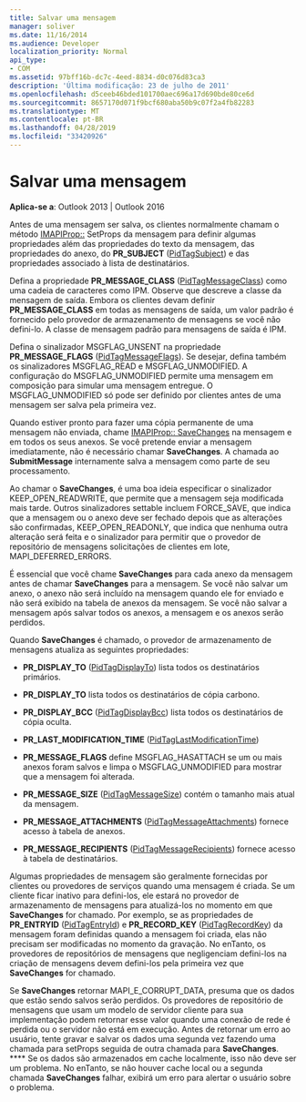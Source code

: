 ```yaml
---
title: Salvar uma mensagem
manager: soliver
ms.date: 11/16/2014
ms.audience: Developer
localization_priority: Normal
api_type:
- COM
ms.assetid: 97bff16b-dc7c-4eed-8834-d0c076d83ca3
description: 'Última modificação: 23 de julho de 2011'
ms.openlocfilehash: d5ceeb46bded101700aec696a17d690bde80ce6d
ms.sourcegitcommit: 8657170d071f9bcf680aba50b9c07f2a4fb82283
ms.translationtype: MT
ms.contentlocale: pt-BR
ms.lasthandoff: 04/28/2019
ms.locfileid: "33420926"
---
```

# <a name="saving-a-message"></a>Salvar uma mensagem

  
  
**Aplica-se a**: Outlook 2013 | Outlook 2016 
  
Antes de uma mensagem ser salva, os clientes normalmente chamam o método [IMAPIProp::](imapiprop-setprops.md) SetProps da mensagem para definir algumas propriedades além das propriedades do texto da mensagem, das propriedades do anexo, do **PR_SUBJECT** ([PidTagSubject](pidtagsubject-canonical-property.md)) e das propriedades associado à lista de destinatários.
  
Defina a propriedade **PR_MESSAGE_CLASS** ([PidTagMessageClass](pidtagmessageclass-canonical-property.md)) como uma cadeia de caracteres como IPM. Observe que descreve a classe da mensagem de saída. Embora os clientes devam definir **PR_MESSAGE_CLASS** em todas as mensagens de saída, um valor padrão é fornecido pelo provedor de armazenamento de mensagens se você não defini-lo. A classe de mensagem padrão para mensagens de saída é IPM. 
  
Defina o sinalizador MSGFLAG_UNSENT na propriedade **PR_MESSAGE_FLAGS** ([PidTagMessageFlags](pidtagmessageflags-canonical-property.md)). Se desejar, defina também os sinalizadores MSGFLAG_READ e MSGFLAG_UNMODIFIED. A configuração do MSGFLAG_UNMODIFIED permite uma mensagem em composição para simular uma mensagem entregue. O MSGFLAG_UNMODIFIED só pode ser definido por clientes antes de uma mensagem ser salva pela primeira vez. 
  
Quando estiver pronto para fazer uma cópia permanente de uma mensagem não enviada, chame [IMAPIProp:: SaveChanges](imapiprop-savechanges.md) na mensagem e em todos os seus anexos. Se você pretende enviar a mensagem imediatamente, não é necessário chamar **SaveChanges**. A chamada ao **SubmitMessage** internamente salva a mensagem como parte de seu processamento. 
  
Ao chamar o **SaveChanges**, é uma boa ideia especificar o sinalizador KEEP_OPEN_READWRITE, que permite que a mensagem seja modificada mais tarde. Outros sinalizadores settable incluem FORCE_SAVE, que indica que a mensagem ou o anexo deve ser fechado depois que as alterações são confirmadas, KEEP_OPEN_READONLY, que indica que nenhuma outra alteração será feita e o sinalizador para permitir que o provedor de repositório de mensagens solicitações de clientes em lote, MAPI_DEFERRED_ERRORS.
  
É essencial que você chame **SaveChanges** para cada anexo da mensagem antes de chamar **SaveChanges** para a mensagem. Se você não salvar um anexo, o anexo não será incluído na mensagem quando ele for enviado e não será exibido na tabela de anexos da mensagem. Se você não salvar a mensagem após salvar todos os anexos, a mensagem e os anexos serão perdidos. 
  
Quando **SaveChanges** é chamado, o provedor de armazenamento de mensagens atualiza as seguintes propriedades: 
  
- **PR_DISPLAY_TO** ([PidTagDisplayTo](pidtagdisplayto-canonical-property.md)) lista todos os destinatários primários.
    
- **PR_DISPLAY_TO** lista todos os destinatários de cópia carbono. 
    
- **PR_DISPLAY_BCC** ([PidTagDisplayBcc](pidtagdisplaybcc-canonical-property.md)) lista todos os destinatários de cópia oculta.
    
- **PR_LAST_MODIFICATION_TIME** ([PidTagLastModificationTime](pidtaglastmodificationtime-canonical-property.md))
    
- **PR_MESSAGE_FLAGS** define MSGFLAG_HASATTACH se um ou mais anexos foram salvos e limpa o MSGFLAG_UNMODIFIED para mostrar que a mensagem foi alterada. 
    
- **PR_MESSAGE_SIZE** ([PidTagMessageSize](pidtagmessagesize-canonical-property.md)) contém o tamanho mais atual da mensagem.
    
- **PR_MESSAGE_ATTACHMENTS** ([PidTagMessageAttachments](pidtagmessageattachments-canonical-property.md)) fornece acesso à tabela de anexos.
    
- **PR_MESSAGE_RECIPIENTS** ([PidTagMessageRecipients](pidtagmessagerecipients-canonical-property.md)) fornece acesso à tabela de destinatários.
    
Algumas propriedades de mensagem são geralmente fornecidas por clientes ou provedores de serviços quando uma mensagem é criada. Se um cliente ficar inativo para defini-los, ele estará no provedor de armazenamento de mensagens para atualizá-los no momento em que **SaveChanges** for chamado. Por exemplo, se as propriedades de **PR_ENTRYID** ([PidTagEntryId](pidtagentryid-canonical-property.md)) e **PR_RECORD_KEY** ([PidTagRecordKey](pidtagrecordkey-canonical-property.md)) da mensagem foram definidas quando a mensagem foi criada, elas não precisam ser modificadas no momento da gravação. No enTanto, os provedores de repositórios de mensagens que negligenciam defini-los na criação de mensagens devem defini-los pela primeira vez que **SaveChanges** for chamado. 
  
Se **SaveChanges** retornar MAPI_E_CORRUPT_DATA, presuma que os dados que estão sendo salvos serão perdidos. Os provedores de repositório de mensagens que usam um modelo de servidor cliente para sua implementação podem retornar esse valor quando uma conexão de rede é perdida ou o servidor não está em execução. Antes de retornar um erro ao usuário, tente gravar e salvar os dados uma segunda vez fazendo uma chamada para setProps seguida de outra chamada para **SaveChanges**. **** Se os dados são armazenados em cache localmente, isso não deve ser um problema. No enTanto, se não houver cache local ou a segunda chamada **SaveChanges** falhar, exibirá um erro para alertar o usuário sobre o problema. 
  

